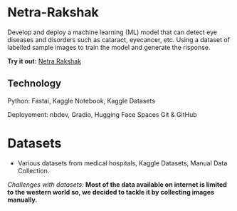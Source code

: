 # Netra-Rakshak 
Develop and deploy a machine learning (ML) model that can detect eye diseases and disorders such as cataract, eyecancer, etc. Using a dataset of labelled sample images to train the model and generate the risponse.

**Try it out:**  [Netra Rakshak](https://huggingface.co/spaces/ShivamPathak/Netra-Rakshak_)

 ## **Technology**
Python: Fastai, Kaggle Notebook, Kaggle Datasets

Deployement: nbdev, Gradio, Hugging Face Spaces
Git & GitHub

# Datasets

 - Various datasets from medical hospitals, Kaggle Datasets, Manual Data
   Collection.

*Challenges with datasets:*
 **Most of the data available on internet is limited to the western world
 so, we decided to tackle it by collecting images manually.**
 
 
